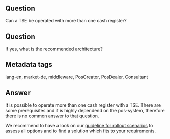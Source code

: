 ## Question

Can a TSE be operated with more than one cash register? 

## Question

If yes, what is the recommended architecture?

## Metadata tags

lang-en, market-de, middleware, PosCreator, PosDealer, Consultant

## Answer

It is possible to operate more than one cash register with a TSE. There are some prerequisites and it is highly dependend on the pos-system, therefore there is no common answer to that question.

We recommend to have a look on our [guideline for rollout scenarios](https://docs.fiskaltrust.cloud/doc/productdescription-de-doc/for-posdealers/02-pre-sales/rollout-scenarios.html) to assess all options and to find a solution which fits to your requirements.